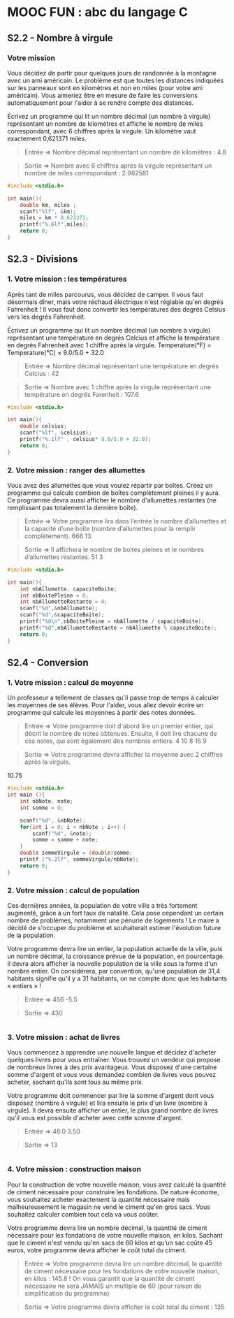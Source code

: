 # MOOC FUN : abc du langage C


## S2.2 - Nombre à virgule
### Votre mission
Vous décidez de partir pour quelques jours de randonnée à la montagne avec un ami américain. Le problème est que toutes les distances indiquées sur les panneaux sont en kilomètres et non en miles (pour votre ami américain). Vous aimeriez être en mesure de faire les conversions automatiquement pour l'aider à se rendre compte des distances.

Écrivez un programme qui lit un nombre décimal (un nombre à virgule) représentant un nombre de kilomètres et affiche le nombre de miles correspondant, avec 6 chiffres après la virgule. Un kilomètre vaut exactement 0,621371 miles.

> Entrée => Nombre décimal représentant un nombre de kilomètres : 4.8
 
> Sortie => Nombre avec 6 chiffres après la virgule représentant un nombre de miles correspondant : 2.982581

```c
#include <stdio.h>

int main(){
    double km, miles ;
    scanf("%lf", &km);
    miles = km * 0.621371;
    printf("%.6lf",miles);
    return 0;
}
```

## S2.3 - Divisions

### 1. Votre mission : les températures
Après tant de miles parcourus, vous décidez de camper. Il vous faut désormais dîner, mais votre réchaud électrique n'est réglable qu'en degrés Fahrenheit ! Il vous faut donc convertir les températures des degrés Celsius vers les degrés Fahrenheit.

Écrivez un programme qui lit un nombre décimal (un nombre à virgule) représentant une température en degrés Celcius et affiche la température en degrés Fahrenheit avec 1 chiffre après la virgule. Temperature(°F) = Temperature(°C) × 9.0/5.0 + 32.0

> Entrée => Nombre décimal représentant une température en degrés Celcius : 42

> Sortie => Nombre avec 1 chiffre après la virgule représentant une température en degrés Farenheit : 107.6

```c
#include <stdio.h>

int main(){
    double celsius;
    scanf("%lf", &celsius);
    printf("%.1lf" , celsius* 9.0/5.0 + 32.0);
    return 0;
}
```
### 2. Votre mission : ranger des allumettes
Vous avez des allumettes que vous voulez répartir par boîtes. Créez un programme qui calcule combien de boîtes complètement pleines il y aura. Ce programme devra aussi afficher le nombre d'allumettes restantes (ne remplissant pas totalement la dernière boîte).

> Entrée => Votre programme lira dans l’entrée le nombre d’allumettes et la capacité d’une boîte (nombre d’allumettes pour la remplir complètement).
666
13

> Sortie => Il affichera le nombre de boites pleines et le nombres d’allumettes restantes.
51
3

```c
#include <stdio.h>

int main(){
    int nbAllumette, capaciteBoite;
    int nbBoitePleine = 0;
    int nbAllumetteRestante = 0;
    scanf("%d",&nbAllumette);
    scanf("%d",&capaciteBoite);
    printf("%d\n",nbBoitePleine = nbAllumette / capaciteBoite);
    printf("%d",nbAllumetteRestante = nbAllumette % capaciteBoite);
    return 0;
}
```

## S2.4 - Conversion

### 1. Votre mission : calcul de moyenne
Un professeur a tellement de classes qu'il passe trop de temps à calculer les moyennes de ses élèves. Pour l'aider, vous allez devoir écrire un programme qui calcule les moyennes à partir des notes données.

> Entrée => Votre programme doit d'abord lire un premier entier, qui décrit le nombre de notes obtenues. Ensuite, il doit lire chacune de ces notes, qui sont également des nombres entiers.
4
10
8
16
9

> Sortie => Votre programme devra afficher la moyenne avec 2 chiffres après la virgule.

10.75

```c
#include <stdio.h>
int main (){
    int nbNote, note;
    int somme = 0;

    scanf("%d", &nbNote);
    for(int i = 0; i < nbNote ; i++) {
        scanf("%d", &note);
        somme = somme + note;
    }
    double sommeVirgule = (double)somme;
    printf ("%.2lf", sommeVirgule/nbNote);
    return 0;
}
```

### 2. Votre mission : calcul de population
Ces dernières années, la population de votre ville a très fortement augmenté, grâce à un fort taux de natalité. Cela pose cependant un certain nombre de problèmes, notamment une pénurie de logements ! Le maire a décidé de s'occuper du problème et souhaiterait estimer l'évolution future de la population.

Votre programme devra lire un entier, la population actuelle de la ville, puis un nombre décimal, la croissance prévue de la population, en pourcentage. Il devra alors afficher la nouvelle population de la ville sous la forme d'un nombre entier. On considérera, par convention, qu'une population de 31,4 habitants signifie qu'il y a 31 habitants, on ne compte donc que les habitants « entiers » !

> Entrée => 456 -5.5

> Sortie => 430

```c


```

### 3. Votre mission : achat de livres
Vous commencez à apprendre une nouvelle langue et décidez d'acheter quelques livres pour vous entraîner. Vous trouvez un vendeur qui propose de nombreux livres à des prix avantageux. Vous disposez d'une certaine somme d'argent et vous vous demandez combien de livres vous pouvez acheter, sachant qu'ils sont tous au même prix.

Votre programme doit commencer par lire la somme d'argent dont vous disposez (nombre à virgule) et lira ensuite le prix d'un livre (nombre à virgule). Il devra ensuite afficher un entier, le plus grand nombre de livres qu'il vous est possible d'acheter avec cette somme d'argent.

> Entrée => 48.0 3.50  

> Sortie => 13

```c


```

### 4. Votre mission : construction maison
Pour la construction de votre nouvelle maison, vous avez calculé la quantité de ciment nécessaire pour construire les fondations. De nature économe, vous souhaitez acheter exactement la quantité nécessaire mais malheureusement le magasin ne vend le ciment qu'en gros sacs. Vous souhaitez calculer combien tout cela va vous coûter.

Votre programme devra lire un nombre décimal, la quantité de ciment nécessaire pour les fondations de votre nouvelle maison, en kilos. Sachant que le ciment n'est vendu qu'en sacs de 60 kilos et qu’un sac coûte 45 euros, votre programme devra afficher le coût total du ciment.

> Entrée => Votre programme devra lire un nombre décimal, la quantité de ciment nécessaire pour les fondations de votre nouvelle maison, en kilos : 145.8
! On vous garantit que la quantité de ciment nécessaire ne sera JAMAIS un multiple de 60 (pour raison de simplification du programme)

> Sortie => Votre programme devra afficher le coût total du ciment : 135

```c


```
